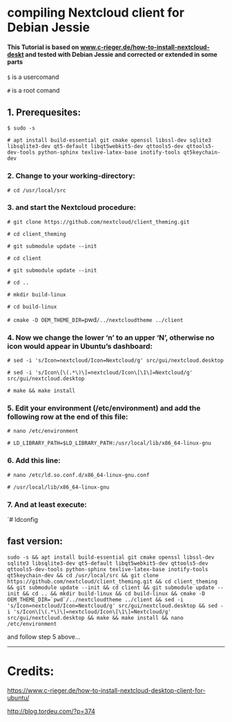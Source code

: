 # compiling Nextcloud client for Debian Jessie
#### This Tutorial is based on www.c-rieger.de/how-to-install-nextcloud-deskt and tested with Debian Jessie and corrected or extended in some parts

`$` is a usercomand

`#` is a root comand

## 1. Prerequesites:
`$ sudo -s`

`# apt install build-essential git cmake openssl libssl-dev sqlite3 libsqlite3-dev qt5-default libqt5webkit5-dev qttools5-dev qttools5-dev-tools python-sphinx texlive-latex-base inotify-tools qt5keychain-dev`

### 2. Change to your working-directory:

`# cd /usr/local/src`

### 3. and start the Nextcloud procedure:

`# git clone https://github.com/nextcloud/client_theming.git`

`# cd client_theming`

`# git submodule update --init`

`# cd client`

`# git submodule update --init`

`# cd ..`

`# mkdir build-linux`

`# cd build-linux`

`# cmake -D OEM_THEME_DIR=`pwd`/../nextcloudtheme ../client`

### 4. Now we change the lower ‘n’ to an upper ‘N’, otherwise no icon would appear in Ubuntu’s dashboard:

`# sed -i 's/Icon=nextcloud/Icon=Nextcloud/g' src/gui/nextcloud.desktop`

`# sed -i 's/Icon\[\(.*\)\]=nextcloud/Icon\[\1\]=Nextcloud/g' src/gui/nextcloud.desktop`

`# make && make install`

### 5. Edit your environment (/etc/environment) and add the following row at the end of this file:

`# nano /etc/environment`

`# LD_LIBRARY_PATH=$LD_LIBRARY_PATH:/usr/local/lib/x86_64-linux-gnu`

### 6. Add this line:

`# nano /etc/ld.so.conf.d/x86_64-linux-gnu.conf`

`# /usr/local/lib/x86_64-linux-gnu`

### 7. And at least execute:

`# ldconfig




## fast version:


```sudo -s && apt install build-essential git cmake openssl libssl-dev sqlite3 libsqlite3-dev qt5-default libqt5webkit5-dev qttools5-dev qttools5-dev-tools python-sphinx texlive-latex-base inotify-tools qt5keychain-dev && cd /usr/local/src && git clone https://github.com/nextcloud/client_theming.git && cd client_theming && git submodule update --init && cd client && git submodule update --init && cd .. && mkdir build-linux && cd build-linux && cmake -D OEM_THEME_DIR=`pwd`/../nextcloudtheme ../client && sed -i 's/Icon=nextcloud/Icon=Nextcloud/g' src/gui/nextcloud.desktop && sed -i 's/Icon\[\(.*\)\]=nextcloud/Icon\[\1\]=Nextcloud/g' src/gui/nextcloud.desktop && make && make install && nano /etc/environment```

and follow step 5 above...

***

# Credits:

https://www.c-rieger.de/how-to-install-nextcloud-desktop-client-for-ubuntu/

http://blog.tordeu.com/?p=374






